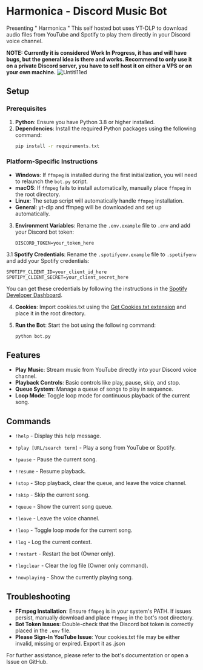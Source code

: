 # Harmonica - Discord Music Bot

Presenting " Harmonica " This self hosted bot uses YT-DLP to download audio files from YouTube and Spotify to play them directly in your Discord voice channel.

**NOTE: Currently it is considered Work In Progress, it has and will have bugs, but the general idea is there and works.
Recommend to only use it on a private Discord server, you have to self host it on either a VPS or on your own machine.**
![Untitl11ed](https://github.com/user-attachments/assets/1ee417c8-db7c-458c-987d-95dcd909ee47)

## Setup

### Prerequisites
1. **Python**: Ensure you have Python 3.8 or higher installed.
2. **Dependencies**: Install the required Python packages using the following command:
   ```bash
   pip install -r requirements.txt
   ```

### Platform-Specific Instructions
- **Windows**: If `ffmpeg` is installed during the first initialization, you will need to relaunch the `bot.py` script.
- **macOS**: If `ffmpeg` fails to install automatically, manually place `ffmpeg` in the root directory.
- **Linux**: The setup script will automatically handle `ffmpeg` installation.
- **General**: yt-dlp and ffmpeg will be downloaded and set up automatically.

3. **Environment Variables**: Rename the `.env.example` file to `.env` and add your Discord bot token:
   ```
   DISCORD_TOKEN=your_token_here
   ```
3.1 **Spotify Credentials**: Rename the `.spotifyenv.example` file to `.spotifyenv` and add your Spotify credentials:
   ```
   SPOTIPY_CLIENT_ID=your_client_id_here
   SPOTIPY_CLIENT_SECRET=your_client_secret_here
   ```
   You can get these credentials by following the instructions in the [Spotify Developer Dashboard](https://developer.spotify.com/dashboard/applications).

4. **Cookies**: Import cookies.txt using the [Get Cookies.txt extension](https://chromewebstore.google.com/detail/get-cookiestxt-locally/cclelndahbckbenkjhflpdbgdldlbecc) and place it in the root directory.

5. **Run the Bot**: Start the bot using the following command:
   ```bash
   python bot.py
   ```

## Features
- **Play Music**: Stream music from YouTube directly into your Discord voice channel.
- **Playback Controls**: Basic controls like play, pause, skip, and stop.
- **Queue System**: Manage a queue of songs to play in sequence.
- **Loop Mode**: Toggle loop mode for continuous playback of the current song.

## Commands
- `!help` - Display this help message.

- `!play [URL/search term]` - Play a song from YouTube or Spotify.
- `!pause` - Pause the current song.
- `!resume` - Resume playback.
- `!stop` - Stop playback, clear the queue, and leave the voice channel.
- `!skip` - Skip the current song.
- `!queue` - Show the current song queue.
- `!leave` - Leave the voice channel.
- `!loop` - Toggle loop mode for the current song.
- `!log` - Log the current context.
- `!restart` - Restart the bot (Owner only).
- `!logclear` - Clear the log file (Owner only command).
- `!nowplaying` - Show the currently playing song.

## Troubleshooting
- **FFmpeg Installation**: Ensure `ffmpeg` is in your system's PATH. If issues persist, manually download and place `ffmpeg` in the bot's root directory.
- **Bot Token Issues**: Double-check that the Discord bot token is correctly placed in the `.env` file.
- **Please Sign-In YouTube Issue**: Your cookies.txt file may be either invalid, missing or expired. Export it as .json 

For further assistance, please refer to the bot's documentation or open a Issue on GitHub.
